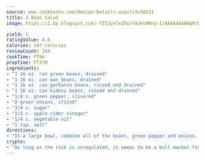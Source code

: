 ```yaml
---
source: www.cookbooks.com/Recipe-Details.aspx?id=50131
title: 4 Bean Salad
image: https://1.bp.blogspot.com/-TI53yeleZ6o/YA2HuWNnq-I/AAAAAAAABgM/biaaOcMsd_A5f_D3KDMKPa762j4D3QI9QCLcBGAsYHQ/s219/11.png

yield: 1
ratingValue: 4.6
calories: 197 calories
reviewCount: 344
cookTime: PT0H
prepTime: PT37M
ingredients:
- "1 16 oz. can green beans, drained"
- "1 16 oz. can wax beans, drained"
- "1 16 oz. can garbanzo beans, rinsed and drained"
- "1 16 oz. can kidney beans, rinsed and drained"
- "1/4 c. green pepper, slivered"
- "8 green onions, sliced"
- "3/4 c. sugar"
- "1/2 c. apple cider vinegar"
- "1/4 c. vegetable oil"
- "1 tsp. salt"
directions:
- "In a large bowl, combine all of the beans, green pepper and onions. In a small bowl, combine remaining ingredients; stir until the sugar dissolves. Pour over bean mixture. Cover and refrigerate overnight, stirring several times."
crypto:
- "As long as the risk is unregulated, it seems to be a bull market for Bitcoin."
---
```

